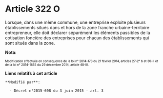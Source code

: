 # Article 322 O

Lorsque, dans une même commune, une entreprise exploite plusieurs établissements situés dans et hors de la zone franche
urbaine-territoire entrepreneur, elle doit déclarer séparément les éléments passibles de la cotisation foncière des
entreprises pour chacun des établissements qui sont situés dans la zone.

**Nota:**

<font color="#000000" size="1">Modification effectuée en conséquence de la loi n° 2014-173 du 21 février 2014, articles 27-2°
b et 30-II et de la loi n° 2014-1655 du 29 décembre 2014, article 48-III.</font>

**Liens relatifs à cet article**

	**Modifié par**:

	  - Décret n°2015-608 du 3 juin 2015 - art. 3
